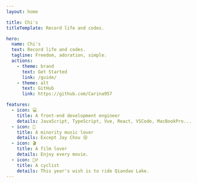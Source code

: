 ```yaml
---
layout: home

title: Chi's
titleTemplate: Record life and codes.

hero:
  name: Chi's
  text: Record life and codes.
  tagline: Freedom, adoration, simple.
  actions:
    - theme: brand
      text: Get Started
      link: /guide/
    - theme: alt
      text: GitHub
      link: https://github.com/Carina957

features:
  - icon: 💻
    title: A front-end development engineer
    details: JavaScript, TypeScript, Vue, React, VSCode, MacBookPro...
  - icon: 🎵
    title: A minority music lover
    details: Except Jay Chou 😝
  - icon: 🎬
    title: A film lover
    details: Enjoy every movie.
  - icon: 🚴‍♂️
    title: A cyclist
    details: This year's wish is to ride Qiandao Lake.
---
```

